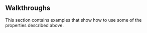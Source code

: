 ## Walkthroughs

This section contains examples that show how to use some of the properties described above.

